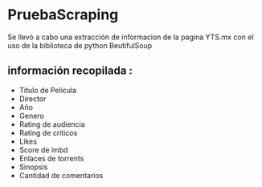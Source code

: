 # PruebaScraping
Se llevó a cabo una extracción de informacion de la pagina YTS.mx con el uso de la biblioteca de python BeutifulSoup
## información recopilada :
- Título de Pelicula
- Director
- Año  
- Genero 
- Rating de audiencia
- Rating de criticos
- Likes
- Score de imbd
- Enlaces de torrents
- Sinopsis 
- Cantidad de comentarios

